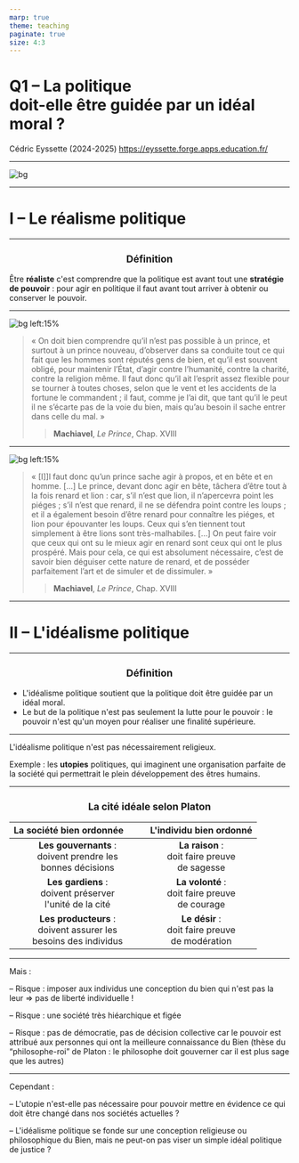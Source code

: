 ```yaml
---
marp: true
theme: teaching
paginate: true
size: 4:3
---
```


<!-- _class: titre -->

# Q1 – La politique <br>doit-elle être guidée par un idéal moral ?

Cédric Eyssette (2024-2025)
https://eyssette.forge.apps.education.fr/



---
<!-- _class: pp -->
![bg](https://get.pxhere.com/photo/black-and-white-white-sign-black-monochrome-dream-utopia-monochrome-photography-the-earth-687080.jpg)

---
<!-- _class: partie -->
# I – Le réalisme politique


---
<!-- _class: definition -->
### Définition
Être **réaliste** c'est comprendre que la politique est avant tout une **stratégie de pouvoir** : pour agir en politique il faut avant tout arriver à obtenir ou conserver le pouvoir.

---
<!-- _class: citationC fpp-->

![bg left:15%](https://upload.wikimedia.org/wikipedia/commons/e/e2/Portrait_of_Niccol%C3%B2_Machiavelli_by_Santi_di_Tito.jpg)

>« On doit bien comprendre qu’il n’est pas possible à un prince, et surtout à un prince nouveau, d’observer dans sa conduite tout ce qui fait que les hommes sont réputés gens de bien, et qu’il est souvent obligé, pour maintenir l’État, d’agir contre l’humanité, contre la charité, contre la religion même. Il faut donc qu’il ait l’esprit assez flexible pour se tourner à toutes choses, selon que le vent et les accidents de la fortune le commandent ; il faut, comme je l’ai dit, que tant qu’il le peut il ne s’écarte pas de la voie du bien, mais qu’au besoin il sache entrer dans celle du mal. »
>> **Machiavel**, _Le Prince_, Chap. XVIII


---
<!-- _class: citationC f-->

![bg left:15%](https://upload.wikimedia.org/wikipedia/commons/e/e2/Portrait_of_Niccol%C3%B2_Machiavelli_by_Santi_di_Tito.jpg)

> « [I]]l faut donc qu’un prince sache agir à propos, et en bête et en homme. […] Le prince, devant donc agir en bête, tâchera d’être tout à la fois renard et lion : car, s’il n’est que lion, il n’apercevra point les piéges ; s’il n’est que renard, il ne se défendra point contre les loups ; et il a également besoin d’être renard pour connaître les piéges, et lion pour épouvanter les loups. Ceux qui s’en tiennent tout simplement à être lions sont très-malhabiles. […] On peut faire voir que ceux qui ont su le mieux agir en renard sont ceux qui ont le plus prospéré. Mais pour cela, ce qui est absolument nécessaire, c’est de savoir bien déguiser cette nature de renard, et de posséder parfaitement l’art et de simuler et de dissimuler. »
>> **Machiavel**, _Le Prince_, Chap. XVIII


<!-- 
Le réalisme politique a le mérite de porter notre attention sur la réalité du pouvoir et des coulisses du pouvoir
Mais faut-il pour autant renoncer à tout idéal moral ?
-->

---
<!-- _class: partie -->
# II – L'idéalisme politique

---
<!-- _class: definition fpppp -->
### Définition
* L'idéalisme politique soutient que la politique doit être guidée par un idéal moral.
* Le but de la politique n'est pas seulement la lutte pour le pouvoir : le pouvoir n'est qu'un moyen pour réaliser une finalité supérieure.


---
<!-- _class:  -->

L'idéalisme politique n'est pas nécessairement religieux.

<span data-marpit-fragment="1">Exemple : les **utopies** politiques, qui imaginent une organisation parfaite de la société qui permettrait le plein développement des êtres humains.</span>


---
<!-- _class: fm -->
<style scoped>
h3 {text-align:center; font-size:1.25em}
th:nth-of-type(1) {padding-right:40px}
</style>
### La cité idéale selon Platon

|La société bien ordonnée|L'individu bien ordonné|
|:-:|:-:|
|<span data-marpit-fragment="1">**Les gouvernants** : <br>doivent prendre les <br>bonnes décisions</span>|<span data-marpit-fragment="2">**La raison** : <br>doit faire preuve <br>de sagesse</span>|
|<span data-marpit-fragment="3">**Les gardiens** : <br>doivent préserver <br>l'unité de la cité</span>|<span data-marpit-fragment="4">**La volonté** : <br>doit faire preuve <br>de courage</span>|
|<span data-marpit-fragment="5">**Les producteurs** : <br>doivent assurer les <br>besoins des individus</span>|<span data-marpit-fragment="6">**Le désir** : <br>doit faire preuve <br>de modération</span>|


---
<!-- _class: fppp -->

Mais : 

– Risque : imposer aux individus une conception du bien qui n'est pas la leur &rArr; pas de liberté individuelle ! 

<span data-marpit-fragment="1">– Risque : une société très hiéarchique et figée</span>

<span data-marpit-fragment="2">– Risque : pas de démocratie, pas de décision collective car le pouvoir est attribué aux personnes qui ont la meilleure connaissance du Bien (thèse du “philosophe-roi” de Platon : le philosophe doit gouverner car il est plus sage que les autres)</span>


---
<!-- _class: fpppppppp -->
Cependant :

– L'utopie n'est-elle pas nécessaire pour pouvoir mettre en évidence ce qui doit être changé dans nos sociétés actuelles ?

<span data-marpit-fragment="1">– L'idéalisme politique se fonde sur une conception religieuse ou philosophique du Bien, mais ne peut-on pas viser un simple idéal politique de justice ?